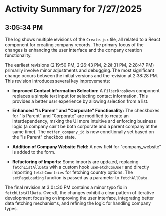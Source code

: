 # Activity Summary for 7/27/2025

## 3:05:34 PM
The log shows multiple revisions of the `Create.jsx` file,  all related to a React component for creating company records.  The primary focus of the changes is enhancing the user interface and the company creation functionality.

The earliest revisions (2:19:50 PM, 2:26:43 PM, 2:28:31 PM, 2:28:47 PM) primarily involve minor adjustments and debugging. The most significant change occurs between the initial versions and the revision at 2:38:28 PM. This revision introduces several key improvements:

* **Improved Contact Information Selection:**  A `FilterDropDown` component replaces a simple text input for selecting contact information. This provides a better user experience by allowing selection from a list.

* **Enhanced "Is Parent" and "Corporate" Functionality:** The checkboxes for "Is Parent" and "Corporate" are modified to create an interdependency, making the UI more intuitive and enforcing business logic (a company can't be both corporate and a parent company at the same time). The `mother_company_id` is now conditionally set based on the "Is Parent" checkbox state.

* **Addition of Company Website Field:** A new field for "company_website" is added to the form.

* **Refactoring of Imports:** Some imports are updated, replacing `fetchListAllData`  with a custom hook `useFetchComUser` and directly importing `fetchCountries` for fetching country options.  The `setPageLoading` function is passed as a parameter to `fetchAllData`.

The final revision at 3:04:30 PM contains a minor typo fix in `fetchListAllData`.  Overall, the changes exhibit a clear pattern of iterative development focusing on improving the user interface, integrating better data fetching mechanisms, and refining the logic for handling company types.
